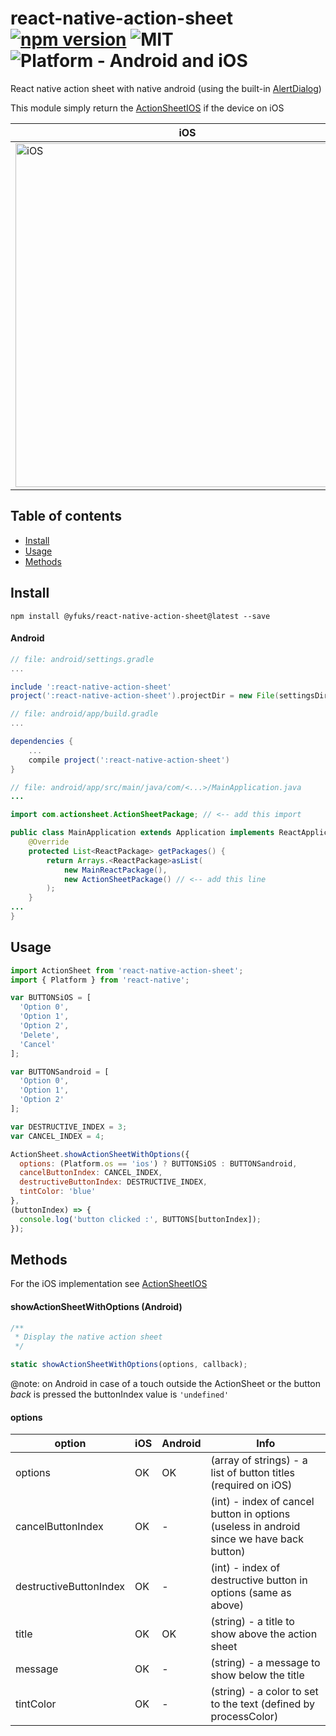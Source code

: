 # react-native-action-sheet [![npm version](https://badge.fury.io/js/%40yfuks%2Freact-native-action-sheet.svg)](https://badge.fury.io/js/%40yfuks%2Freact-native-action-sheet) ![MIT](https://img.shields.io/dub/l/vibe-d.svg) ![Platform - Android and iOS](https://img.shields.io/badge/platform-Android%20%7C%20iOS-yellow.svg)
React native action sheet with native android (using the built-in [AlertDialog](https://developer.android.com/reference/android/app/AlertDialog.html))

This module simply return the [ActionSheetIOS](https://facebook.github.io/react-native/docs/actionsheetios.html) if the device on iOS

iOS | Android
------- | ----
<img title="iOS" src="http://i.imgur.com/Y9n9jkb.png" height=550> | <img title="Android" src="http://i.imgur.com/oRXTG7g.png" height=550>

## Table of contents
- [Install](#install)
- [Usage](#usage)
- [Methods](#methods)

## Install

`npm install @yfuks/react-native-action-sheet@latest --save`

#### Android
```gradle
// file: android/settings.gradle
...

include ':react-native-action-sheet'
project(':react-native-action-sheet').projectDir = new File(settingsDir, '../node_modules/react-native-action-sheet/android')
```
```gradle
// file: android/app/build.gradle
...

dependencies {
    ...
    compile project(':react-native-action-sheet')
}
```

```java
// file: android/app/src/main/java/com/<...>/MainApplication.java
...

import com.actionsheet.ActionSheetPackage; // <-- add this import

public class MainApplication extends Application implements ReactApplication {
    @Override
    protected List<ReactPackage> getPackages() {
        return Arrays.<ReactPackage>asList(
            new MainReactPackage(),
            new ActionSheetPackage() // <-- add this line
        );
    }
...
}

```

## Usage

```javascript
import ActionSheet from 'react-native-action-sheet';
import { Platform } from 'react-native';

var BUTTONSiOS = [
  'Option 0',
  'Option 1',
  'Option 2',
  'Delete',
  'Cancel'
];

var BUTTONSandroid = [
  'Option 0',
  'Option 1',
  'Option 2'
];

var DESTRUCTIVE_INDEX = 3;
var CANCEL_INDEX = 4;

ActionSheet.showActionSheetWithOptions({
  options: (Platform.os == 'ios') ? BUTTONSiOS : BUTTONSandroid,
  cancelButtonIndex: CANCEL_INDEX,
  destructiveButtonIndex: DESTRUCTIVE_INDEX,
  tintColor: 'blue'
},
(buttonIndex) => {
  console.log('button clicked :', BUTTONS[buttonIndex]);
});
```

## Methods

For the iOS implementation see [ActionSheetIOS](https://facebook.github.io/react-native/docs/actionsheetios.html)

#### showActionSheetWithOptions (Android)
```javascript
/**
 * Display the native action sheet
 */

static showActionSheetWithOptions(options, callback);
```

@note: on Android in case of a touch outside the ActionSheet or the button *back* is pressed the buttonIndex value is ```'undefined'```

#### options

option | iOS  | Android | Info
------ | ---- | ------- | ----
options | OK | OK | (array of strings) - a list of button titles (required on iOS)
cancelButtonIndex | OK | - | (int) - index of cancel button in options (useless in android since we have back button)
destructiveButtonIndex | OK | - | (int) - index of destructive button in options (same as above)
title | OK | OK | (string) - a title to show above the action sheet
message | OK | - | (string) - a message to show below the title
tintColor | OK | - | (string) - a color to set to the text (defined by processColor)
